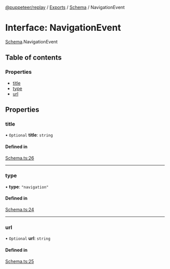[@puppeteer/replay](../README.md) / [Exports](../modules.md) / [Schema](../modules/Schema.md) / NavigationEvent

# Interface: NavigationEvent

[Schema](../modules/Schema.md).NavigationEvent

## Table of contents

### Properties

- [title](Schema.NavigationEvent.md#title)
- [type](Schema.NavigationEvent.md#type)
- [url](Schema.NavigationEvent.md#url)

## Properties

### title

• `Optional` **title**: `string`

#### Defined in

[Schema.ts:26](https://github.com/puppeteer/replay/blob/main/src/Schema.ts#L26)

___

### type

• **type**: ``"navigation"``

#### Defined in

[Schema.ts:24](https://github.com/puppeteer/replay/blob/main/src/Schema.ts#L24)

___

### url

• `Optional` **url**: `string`

#### Defined in

[Schema.ts:25](https://github.com/puppeteer/replay/blob/main/src/Schema.ts#L25)
